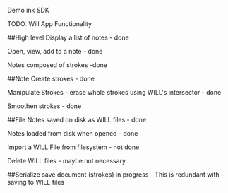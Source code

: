 Demo ink SDK


TODO:
Will App Functionality

##High level
 Display a list of notes - done

 Open, view, add to a note - done

 Notes composed of strokes -done


##Note
 Create strokes - done

 Manipulate Strokes - erase whole strokes using WILL's intersector - done

 Smoothen strokes - done


##File
 Notes saved on disk as WILL files - done

 Notes loaded from disk when opened - done

 Import a WILL File from filesystem - not done

 Delete WILL files - maybe not necessary


##Serialize
 save document (strokes) in progress - This is redundant with saving to WILL files
